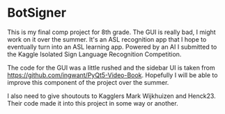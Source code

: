 # BotSigner
This is my final comp project for 8th grade. The GUI is really bad, I might work on it over the summer. It's an ASL recognition app that I hope to eventually turn into an ASL learning app. Powered by an AI I submitted to the Kaggle Isolated Sign Language Recognition Competition.

The code for the GUI was a little rushed and the sidebar UI is taken from https://github.com/ingwant/PyQt5-Video-Book. Hopefully I will be able to improve this component of the project over the summer.

I also need to give shoutouts to Kagglers Mark Wijkhuizen and Henck23. Their code made it into this project in some way or another.
